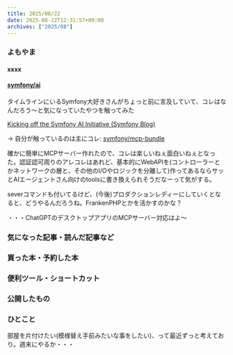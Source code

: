 ```yaml
---
title: 2025/08/22
date: 2025-08-22T12:31:57+09:00
archives: ["2025/08"]
---
```

### よもやま
#### xxxx

#### [symfony/ai](https://github.com/symfony/ai)

タイムラインにいるSymfony大好きさんがちょっと前に言及していて、コレはなんだろう〜と気になっていたやつを触ってみた

[Kicking off the Symfony AI Initiative \(Symfony Blog\)](https://symfony.com/blog/kicking-off-the-symfony-ai-initiative)

→ 自分が触っているのは主にコレ: [symfony/mcp\-bundle](https://github.com/symfony/mcp-bundle)

確かに簡単にMCPサーバー作れたので、コレは楽しいねぇ面白いねぇとなった。認証認可周りのアレコレはあれど、基本的にWebAPIを(コントローラーとかネットワークの層と、その他のI/Oやロジックを分離して)作ってあるならサッとAIエージェントさん向けのtoolsに書き換えられそうだなーって気がする。

severコマンドも付いてるけど、(今後)プロダクションレディーにしていくとなると、どうやるんだろうね。FrankenPHPとかを活かすのかな？

・・・ChatGPTのデスクトップアプリのMCPサーバー対応はよ〜

### 気になった記事・読んだ記事など

### 買った本・予約した本

### 便利ツール・ショートカット

### 公開したもの

### ひとこと

部屋を片付けたい(模様替え手前みたいな事をしたい)、って最近ずっと考えており。週末にやるか・・・
